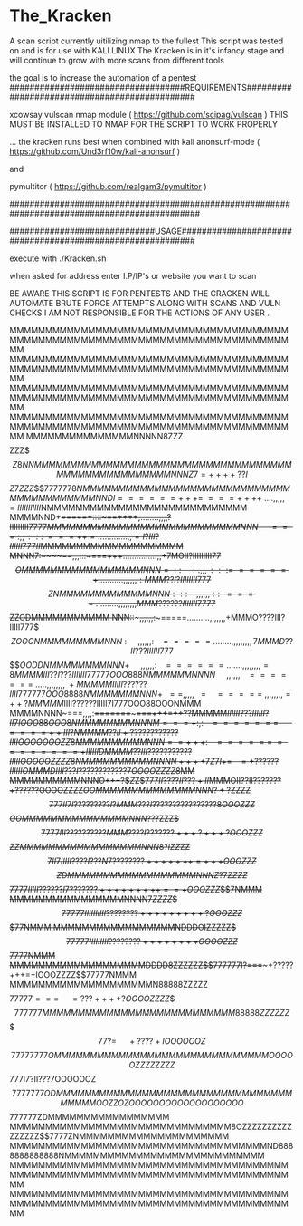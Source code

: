 # The_Kracken
A scan script currently uitilizing nmap to the fullest
This script was tested on and is for use with KALI LINUX
The Kracken is in it's infancy stage and will continue to grow with more scans from different tools 

the goal is to increase the automation of a pentest 
###################################REQUIREMENTS##############################################


xcowsay
vulscan nmap module  ( https://github.com/scipag/vulscan )  THIS MUST BE INSTALLED TO NMAP FOR THE SCRIPT TO WORK PROPERLY

... the kracken runs best when combined with 
kali anonsurf-mode ( https://github.com/Und3rf10w/kali-anonsurf )

and 

pymultitor  ( https://github.com/realgam3/pymultitor )

##############################################################################################


#############################USAGE###########################################################

execute with    ./Kracken.sh

when asked for address enter I.P/IP's or website you want to scan

BE AWARE THIS SCRIPT IS FOR PENTESTS AND THE CRACKEN WILL AUTOMATE BRUTE FORCE ATTEMPTS ALONG WITH SCANS AND VULN CHECKS
I AM NOT RESPONSIBLE FOR THE ACTIONS OF ANY USER .


   MMMMMMMMMMMMMMMMMMMMMMMMMMMMMMMMMMMMMMMMMMMMMMMMMMMMMMMMMMMMMMMMMMMMMMMMMMMMMMMM
   MMMMMMMMMMMMMMMMMMMMMMMMMMMMMMMMMMMMMMMMMMMMMMMMMMMMMMMMMMMMMMMMMMMMMMMMMMMMMMMM
   MMMMMMMMMMMMMMMMMMMMMMMMMMMMMMMMMMMMMMMMMMMMMMMMMMMMMMMMMMMMMMMMMMMMMMMMMMMMMMMM
   MMMMMMMMMMMMMMMMMMMMMMMMMMMMMMMMMMMMMMMMMMMMMMMMMMMMMMMMMMMMMMMMMMMMMMMMMMMMMMMM
   MMMMMMMMMMMMMMMNNNNN8ZZZ$$$$ZZZ$$$Z8NNMMMMMMMMMMMMMMMMMMMMMMMMMMMMMMMMMMMMMMMMMM
   MMMMMMMMMMNNNZ7=++++??I$$$Z7ZZZ$$$$7$77777$8NMMMMMMMMMMMMMMMMMMMMMMMMMMMMMMMMMMM
   MMMMMMNNDI======+++=~===++++~....,,,,,=IIIIIIIIIII$NMMMMMMMMMMMMMMMMMMMMMMMMMMMM
   MMMMNND+~~=====+::::~==++++,........,,,,?IIIIIIIII7777$MMMMMMMMMMMMMMMMMMMMMMMMM
   MMNNN~~~~~===:,,:::~===++=.............,,=I?III?IIIIII777II$MMMMMMMMMMMMMMMMMMMM
   MNNN7:~~~~==,,,:::~===+++...............,,+7MOII?IIIIIIIII77$$OMMMMMMMMMMMMMMMMM
   NNN=::~~~~:.,,,:::======+...........,,,,,,:MMM??I?IIIIIIII777$$$$ZNMMMMMMMMMMMMM
   NNN:::~~~~,,,,,,::~~====~..........,,,,,,,,MMM??????IIIIIII7777$$ZZODMMMMMMMMMMM
   NNN::~~~~~,,,,,,:~~~=====..........,,,,,,,+MMMO????III?IIIII777$$$ZOOONMMMMMMMMM
   NNN~:~~~~~,,,,,,:~~~=====........,,,,,,,,,7MMMD??II???IIIIII777$$$$$OODDNMMMMMMM
   MNNN+~~~~~,,,,,,:~~~======.......,,,,,,,,=8MMMMIII??I???IIIIIII77777OOO888NMMMMM
   MNNNN~~~~~,,,,,,~~~=======~.....,,,,,,,,~+MMMMMIIIII??????IIII777777OOO8888NMMMM
   MMMNNN+~~==,,,,,~~~=~~~~=====~,,,,,,,,=++?MMMMM$IIII??????IIIII7I777OOO88OOONMMM
   MMMMNNNN~===,,,,:~~=======~~~~~===+++=++??MMMMM$IIIIII???IIIIII?II7IOOO88OOO8NMM
   MMMMMMNNNM===+:,:~~~=======~~~~~====++III?NMMMM??II+????????????IIIIOOOOOOOZZ8MM
   MMMMMMMMNNN==+++:~~~======~========+IIIIIIDMMMM??III???????????IIIIIOOOOOZZZZ8NM
   MMMMMMMMMNNNN++++7$$Z7I+=~~~=+??????IIIIIIOMMMDIIII???I????????????7OOOOZZZZ$8MM
   MMMMMMMMMMNNNO+++?$$Z$Z$$777II????II???+II$MMMOII??II???????+??????OOOOZZZZ$OOMM
   MMMMMMMMMMMMNNN?+?$ZZZZ$$777II7I?????????I?MMM???I????????????????8OOOZZZ$$$OOMM
   MMMMMMMMMMMMMNNN???$ZZZ$$$7777III??????????MMM????I???????+++?+++?OOOZZZ$$$ZZMMM
   MMMMMMMMMMMMMMNNN8?IZZ$ZZ$$7II7IIIII????I???N7????????+++++++=+++OOOZZZ$$$$ZDMMM
   MMMMMMMMMMMMMMMNNNZ?7ZZZZ$$$7777IIIII??????I7???????+++++++++==+OOOZZZ$$$$7$NMMM
   MMMMMMMMMMMMMMMMNNNN$7ZZZZ$$$$77777IIIIIIIIII????????+++++++++?OOOZZZ$$$$77$NMMM
   MMMMMMMMMMMMMMMMMNDDDOIZZZZZ$$$77777IIIIIIIII????????++++++++OOOOZZZ$$$7777$NMMM
   MMMMMMMMMMMMMMMMMMMDDDD8ZZZZZZ$$$7$77777I?===~~~+?????+++=+IOOOZZZZ$$$77777$NMMM
   MMMMMMMMMMMMMMMMMMMMN88888ZZZZZ$$$$$77777===~~~~~=???++++?OOOOZZZZ$$$$777777MMMM
   MMMMMMMMMMMMMMMMMMMMMMM88888ZZZZZZ$$$$$77?=~~~~~+????+IOOOOOOZ$$$$77777777OMMMMM
   MMMMMMMMMMMMMMMMMMMMMMMMMOOOOOZZZZZZZZ$$777I7?II???7OOOOOOZ$$7777777ODMMMMMMMMMM
   MMMMMMMMMMMMMMMMMMMMMMMMMMMMOOZZOZOOOOOOOOOOOOOOOOOOO$$777777ZDMMMMMMMMMMMMMMMMM
   MMMMMMMMMMMMMMMMMMMMMMMMMMMMMMM8OZZZZZZZZZZZZZZZZ$$$7777$ZNMMMMMMMMMMMMMMMMMMMMM
   MMMMMMMMMMMMMMMMMMMMMMMMMMMMMMMMMMMMND8888888888888NMMMMMMMMMMMMMMMMMMMMMMMMMMMM
   MMMMMMMMMMMMMMMMMMMMMMMMMMMMMMMMMMMMMMMMMMMMMMMMMMMMMMMMMMMMMMMMMMMMMMMMMMMMMMMM
   MMMMMMMMMMMMMMMMMMMMMMMMMMMMMMMMMMMMMMMMMMMMMMMMMMMMMMMMMMMMMMMMMMMMMMMMMMMMMMMM
